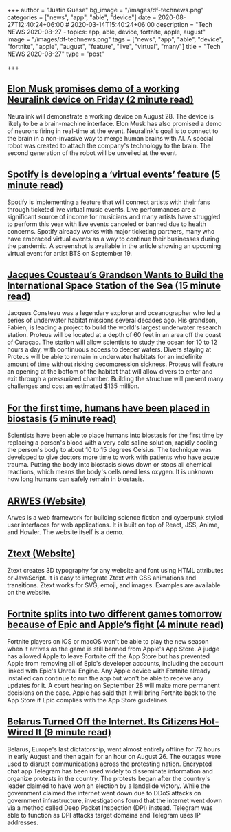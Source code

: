 +++
author = "Justin Guese"
bg_image = "/images/df-technews.png"
categories = ["news", "app", "able", "device"]
date = 2020-08-27T12:40:24+06:00 # 2020-03-14T15:40:24+06:00
description = "Tech NEWS 2020-08-27 - topics: app, able, device, fortnite, apple, august"
image = "/images/df-technews.png"
tags = ["news", "app", "able", "device", "fortnite", "apple", "august", "feature", "live", "virtual", "many"]
title = "Tech NEWS 2020-08-27"
type = "post"

+++

## [Elon Musk promises demo of a working Neuralink device on Friday (2 minute read)](https://www.theverge.com/2020/8/26/21402240/neuralink-august-2020-event-brain-machine-interface-working-demonstration/1/010001742f651f62-954020c6-4f7d-429d-9f29-e43a55b3eb32-000000/ydZcAcgLg4WV2vaGWlnGaZNX2bzJq2cR9Y-WGV72iDk=156)

Neuralink will demonstrate a working device on August 28. The device is likely to be a brain-machine interface. Elon Musk has also promised a demo of neurons firing in real-time at the event. Neuralink's goal is to connect to the brain in a non-invasive way to merge human brains with AI. A special robot was created to attach the company's technology to the brain. The second generation of the robot will be unveiled at the event.

## [Spotify is developing a ‘virtual events’ feature (5 minute read)](https://techcrunch.com/2020/08/26/spotify-is-developing-a-virtual-events-feature//1/010001742f651f62-954020c6-4f7d-429d-9f29-e43a55b3eb32-000000/CiIVbJ0xTJbziA2atYmCW-DeIROgKajLM6F24qlfkOg=156)

Spotify is implementing a feature that will connect artists with their fans through ticketed live virtual music events. Live performances are a significant source of income for musicians and many artists have struggled to perform this year with live events canceled or banned due to health concerns. Spotify already works with major ticketing partners, many who have embraced virtual events as a way to continue their businesses during the pandemic. A screenshot is available in the article showing an upcoming virtual event for artist BTS on September 19.

## [Jacques Cousteau’s Grandson Wants to Build the International Space Station of the Sea (15 minute read)](https://www.smithsonianmag.com/innovation/jacques-cousteaus-grandson-wants-to-build-international-space-station-of-the-sea-180975635//1/010001742f651f62-954020c6-4f7d-429d-9f29-e43a55b3eb32-000000/QX0jTfNkruevZC3aXWy7Oz-mfN7mbP-JDFR0-d7Ey70=156)

Jacques Consteau was a legendary explorer and oceanographer who led a series of underwater habitat missions several decades ago. His grandson, Fabien, is leading a project to build the world's largest underwater research station. Proteus will be located at a depth of 60 feet in an area off the coast of Curaçao. The station will allow scientists to study the ocean for 10 to 12 hours a day, with continuous access to deeper waters. Divers staying at Proteus will be able to remain in underwater habitats for an indefinite amount of time without risking decompression sickness. Proteus will feature an opening at the bottom of the habitat that will allow divers to enter and exit through a pressurized chamber. Building the structure will present many challenges and cost an estimated $135 million.

## [For the first time, humans have been placed in biostasis (5 minute read)](https://www.scientiststudy.com/2019/11/for-first-time-humans-have-been-placed.html/1/010001742f651f62-954020c6-4f7d-429d-9f29-e43a55b3eb32-000000/rqGt3gXhAxBUeRdxaYy0u6zCnauqa1AzQxEdEwDP9hk=156)

Scientists have been able to place humans into biostasis for the first time by replacing a person's blood with a very cold saline solution, rapidly cooling the person's body to about 10 to 15 degrees Celsius. The technique was developed to give doctors more time to work with patients who have acute trauma. Putting the body into biostasis slows down or stops all chemical reactions, which means the body's cells need less oxygen. It is unknown how long humans can safely remain in biostasis.

## [ARWES (Website)](https://arwes.dev//1/010001742f651f62-954020c6-4f7d-429d-9f29-e43a55b3eb32-000000/ipdJz_9bdjVYsyKHLYkSE50roalfb_KBt-HgHIU3CZ8=156)

Arwes is a web framework for building science fiction and cyberpunk styled user interfaces for web applications. It is built on top of React, JSS, Anime, and Howler. The website itself is a demo.

## [Ztext (Website)](https://bennettfeely.com/ztext//1/010001742f651f62-954020c6-4f7d-429d-9f29-e43a55b3eb32-000000/FIM6IzFNZi-Ozpf2rotJfSp_AD-KJTxNe528_v4qBgM=156)

Ztext creates 3D typography for any website and font using HTML attributes or JavaScript. It is easy to integrate Ztext with CSS animations and transitions. Ztext works for SVG, emoji, and images. Examples are available on the website.

## [Fortnite splits into two different games tomorrow because of Epic and Apple’s fight (4 minute read)](https://www.theverge.com/2020/8/26/21402547/fortnite-epic-games-apple-ios-macos-two-different-games/1/010001742f651f62-954020c6-4f7d-429d-9f29-e43a55b3eb32-000000/zDfArUq5Ezmg3PgE2ven92hQyKequGEsgn92rsDglq4=156)

Fortnite players on iOS or macOS won't be able to play the new season when it arrives as the game is still banned from Apple's App Store. A judge has allowed Apple to leave Fortnite off the App Store but has prevented Apple from removing all of Epic's developer accounts, including the account linked with Epic's Unreal Engine. Any Apple device with Fortnite already installed can continue to run the app but won't be able to receive any updates for it. A court hearing on September 28 will make more permanent decisions on the case. Apple has said that it will bring Fortnite back to the App Store if Epic complies with the App Store guidelines.

## [Belarus Turned Off the Internet. Its Citizens Hot-Wired It (9 minute read)](https://gizmodo.com/belarus-turned-off-the-internet-its-citizens-hot-wired-1844853575/1/010001742f651f62-954020c6-4f7d-429d-9f29-e43a55b3eb32-000000/Jo9h9adJhVjMeOEoVxsX2r8B8UltUv6EHAAZIzYZIzU=156)

Belarus, Europe's last dictatorship, went almost entirely offline for 72 hours in early August and then again for an hour on August 26. The outages were used to disrupt communications across the protesting nation. Encrypted chat app Telegram has been used widely to disseminate information and organize protests in the country. The protests began after the country's leader claimed to have won an election by a landslide victory. While the government claimed the internet went down due to DDoS attacks on government infrastructure, investigations found that the internet went down via a method called Deep Packet Inspection (DPI) instead. Telegram was able to function as DPI attacks target domains and Telegram uses IP addresses.

